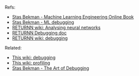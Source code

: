 Refs:

* [Stas Bekman - Machine Learning Engineering Online Book](https://github.com/stas00/ml-engineering)
* [Stas Bekman - ML debugging](https://github.com/stas00/ml-engineering/tree/master/debug)
* [RETURNN wiki: Analysing neural networks](https://github.com/rwth-i6/returnn/wiki/Analysing-neural-networks)
* [RETURNN Debugging doc](https://returnn.readthedocs.io/en/latest/advanced/debugging.html)
* [RETURNN wiki: debugging](https://github.com/rwth-i6/returnn/wiki/Debugging)

Related:

* [This wiki: debugging](debugging.md)
* [This wiki: profiling](profiling.md)
* [Stas Bekman - The Art of Debugging](https://github.com/stas00/the-art-of-debugging/)
